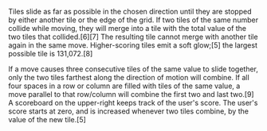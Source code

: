 Tiles slide as far as possible in the chosen direction until they are stopped by either another tile or the edge of the grid. If two tiles of the same number collide while moving, they will merge into a tile with the total value of the two tiles that collided.[6][7] The resulting tile cannot merge with another tile again in the same move. Higher-scoring tiles emit a soft glow;[5] the largest possible tile is 131,072.[8]

If a move causes three consecutive tiles of the same value to slide together, only the two tiles farthest along the direction of motion will combine. If all four spaces in a row or column are filled with tiles of the same value, a move parallel to that row/column will combine the first two and last two.[9] A scoreboard on the upper-right keeps track of the user's score. The user's score starts at zero, and is increased whenever two tiles combine, by the value of the new tile.[5] 